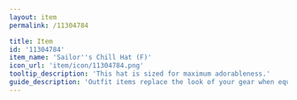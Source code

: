 ```yaml
---
layout: item
permalink: /11304784

title: Item
id: '11304784'
item_name: 'Sailor''s Chill Hat (F)'
icon_url: 'item/icon/11304784.png'
tooltip_description: 'This hat is sized for maximum adorableness.'
guide_description: 'Outfit items replace the look of your gear when equipped.'
---
```

